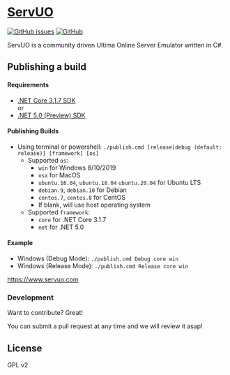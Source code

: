 # [ServUO]

[![GitHub issues](https://img.shields.io/github/issues/trueuo/trueuo.svg)](https://github.com/TrueUO/TrueUO/issues)
[![GitHub](https://img.shields.io/github/license/servuo/servuo.svg?color=a)](https://github.com/TrueUO/TrueUO/blob/master/LICENSE)


ServUO is a community driven Ultima Online Server Emulator written in C#.

## Publishing a build
#### Requirements
- [.NET Core 3.1.7 SDK](https://dotnet.microsoft.com/download/dotnet-core/3.1)
<br />or
- [.NET 5.0 (Preview) SDK](https://dotnet.microsoft.com/download/dotnet/5.0)

#### Publishing Builds
- Using terminal or powershell: `./publish.cmd [release|debug (default: release)] [framework] [os]`
  - Supported `os`:
    - `win` for Windows 8/10/2019
    - `osx` for MacOS
    - `ubuntu.16.04`, `ubuntu.18.04` `ubuntu.20.04` for Ubuntu LTS
    - `debian.9`, `debian.10` for Debian
    - `centos.7`, `centos.8` for CentOS
    - If blank, will use host operating system
  - Supported `framework`:
    - `core` for .NET Core 3.1.7
    - `net` for .NET 5.0

#### Example
- Windows (Debug Mode): `./publish.cmd Debug core win`
- Windows (Release Mode): `./publish.cmd Release core win`

https://www.servuo.com

### Development

Want to contribute? Great!

You can submit a pull request at any time and we will review it asap!

License
----

GPL v2


   [ServUO]: <https://www.servuo.com>
   [Quickstart]: <https://www.servuo.com/wiki/startup/>
